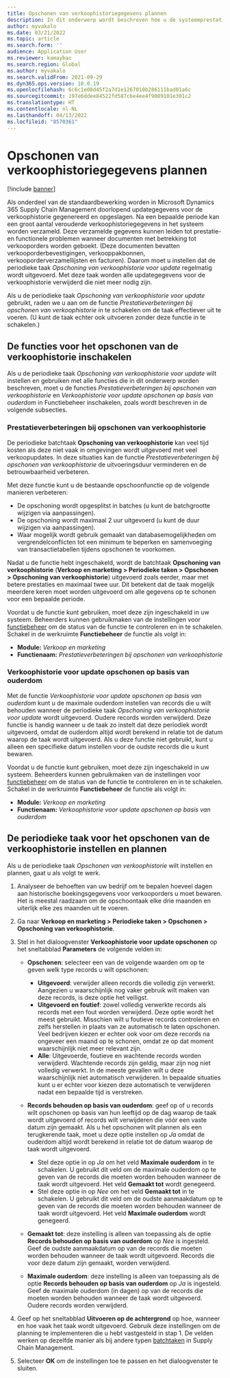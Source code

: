 ```yaml
---
title: Opschonen van verkoophistoriegegevens plannen
description: In dit onderwerp wordt beschreven hoe u de systeemprestaties kunt verbeteren door te plannen dat de periodieke taak Opschoning van verkoophistorie voor update regelmatig wordt uitgevoerd.
author: myvakalo
ms.date: 03/21/2022
ms.topic: article
ms.search.form: ''
audience: Application User
ms.reviewer: kamaybac
ms.search.region: Global
ms.author: myvakalo
ms.search.validFrom: 2021-09-29
ms.dyn365.ops.version: 10.0.19
ms.openlocfilehash: 6c6c1e08d45f2a7d1e1267010b286111bad01a6c
ms.sourcegitcommit: 197e6ddee84522fd587c6e4ee4f9089101e301c2
ms.translationtype: HT
ms.contentlocale: nl-NL
ms.lasthandoff: 04/13/2022
ms.locfileid: "8570361"
---
```

# <a name="schedule-sales-history-data-cleanup"></a>Opschonen van verkoophistoriegegevens plannen

[!include [banner](../includes/banner.md)]

Als onderdeel van de standaardbewerking worden in Microsoft Dynamics 365 Supply Chain Management doorlopend updategegevens voor de verkoophistorie gegenereerd en opgeslagen. Na een bepaalde periode kan een groot aantal verouderde verkoophistoriegegevens in het systeem worden verzameld. Deze verzamelde gegevens kunnen leiden tot prestatie- en functionele problemen wanneer documenten met betrekking tot verkooporders worden geboekt. (Deze documenten bevatten verkooporderbevestigingen, verkooppakbonnen, verkooporderverzamellijsten en facturen). Daarom moet u instellen dat de periodieke taak *Opschoning van verkoophistorie voor update* regelmatig wordt uitgevoerd. Met deze taak worden alle updategegevens voor de verkoophistorie verwijderd die niet meer nodig zijn.

Als u de periodieke taak *Opschoning van verkoophistorie voor update* gebruikt, raden we u aan om de functie *Prestatieverbeteringen bij opschonen van verkoophistorie* in te schakelen om de taak effectiever uit te voeren. (U kunt de taak echter ook uitvoeren zonder deze functie in te schakelen.)

## <a name="turn-on-the-sales-history-cleanup-features"></a>De functies voor het opschonen van de verkoophistorie inschakelen

Als u de periodieke taak *Opschoning van verkoophistorie voor update* wilt instellen en gebruiken met alle functies die in dit onderwerp worden beschreven, moet u de functies *Prestatieverbeteringen bij opschonen van verkoophistorie* en *Verkoophistorie voor update opschonen op basis van ouderdom* in Functiebeheer inschakelen, zoals wordt beschreven in de volgende subsecties.

### <a name="sales-history-cleanup-performance-improvements"></a>Prestatieverbeteringen bij opschonen van verkoophistorie

De periodieke batchtaak **Opschoning van verkoophistorie** kan veel tijd kosten als deze niet vaak in omgevingen wordt uitgevoerd met veel verkoopupdates. In deze situaties kan de functie *Prestatieverbeteringen bij opschonen van verkoophistorie* de uitvoeringsduur verminderen en de betrouwbaarheid verbeteren.

Met deze functie kunt u de bestaande opschoonfunctie op de volgende manieren verbeteren:

- De opschoning wordt opgesplitst in batches (u kunt de batchgrootte wijzigen via aanpassingen).
- De opschoning wordt maximaal 2 uur uitgevoerd (u kunt de duur wijzigen via aanpassingen).
- Waar mogelijk wordt gebruik gemaakt van databasemogelijkheden om vergrendelconflicten tot een minimum te beperken en samenvoeging van transactietabellen tijdens opschonen te voorkomen.

Nadat u de functie hebt ingeschakeld, wordt de batchtaak **Opschoning van verkoophistorie** (**Verkoop en marketing \> Periodieke taken \> Opschonen \> Opschoning van verkoophistorie**) uitgevoerd zoals eerder, maar met betere prestaties en maximaal twee uur. Dit betekent dat de taak mogelijk meerdere keren moet worden uitgevoerd om alle gegevens op te schonen voor een bepaalde periode.

Voordat u de functie kunt gebruiken, moet deze zijn ingeschakeld in uw systeem. Beheerders kunnen gebruikmaken van de instellingen voor [functiebeheer](../../fin-ops-core/fin-ops/get-started/feature-management/feature-management-overview.md) om de status van de functie te controleren en in te schakelen. Schakel in de werkruimte **Functiebeheer** de functie als volgt in:

- **Module:** *Verkoop en marketing*
- **Functienaam:** *Prestatieverbeteringen bij opschonen van verkoophistorie*

### <a name="clean-up-sales-update-history-based-on-age"></a>Verkoophistorie voor update opschonen op basis van ouderdom

Met de functie *Verkoophistorie voor update opschonen op basis van ouderdom* kunt u de maximale ouderdom instellen van records die u wilt behouden wanneer de periodieke taak *Opschoning van verkoophistorie voor update* wordt uitgevoerd. Oudere records worden verwijderd. Deze functie is handig wanneer u de taak zo instelt dat deze periodiek wordt uitgevoerd, omdat de ouderdom altijd wordt berekend in relatie tot de datum waarop de taak wordt uitgevoerd. Als u deze functie niet gebruikt, kunt u alleen een specifieke datum instellen voor de oudste records die u kunt bewaren.

Voordat u de functie kunt gebruiken, moet deze zijn ingeschakeld in uw systeem. Beheerders kunnen gebruikmaken van de instellingen voor [functiebeheer](../../fin-ops-core/fin-ops/get-started/feature-management/feature-management-overview.md) om de status van de functie te controleren en in te schakelen. Schakel in de werkruimte **Functiebeheer** de functie als volgt in:

- **Module:** *Verkoop en marketing*
- **Functienaam:** *Verkoophistorie voor update opschonen op basis van ouderdom*

## <a name="set-up-and-schedule-the-sales-history-cleanup-periodic-task"></a>De periodieke taak voor het opschonen van de verkoophistorie instellen en plannen

Als u de periodieke taak *Opschonen van verkoophistorie* wilt instellen en plannen, gaat u als volgt te werk.

1. Analyseer de behoeften van uw bedrijf om te bepalen hoeveel dagen aan historische boekingsgegevens voor verkooporders u moet bewaren. Het is meestal raadzaam om de opschoontaak elke drie maanden en uiterlijk elke zes maanden uit te voeren.
1. Ga naar **Verkoop en marketing \> Periodieke taken \> Opschonen \> Opschoning van verkoophistorie**.
1. Stel in het dialoogvenster **Verkoophistorie voor update opschonen** op het sneltabblad **Parameters** de volgende velden in:

    - **Opschonen**: selecteer een van de volgende waarden om op te geven welk type records u wilt opschonen:

        - **Uitgevoerd**: verwijder alleen records die volledig zijn verwerkt. Aangezien u waarschijnlijk nog vaker gebruik wilt maken van deze records, is deze optie het veiligst.
        - **Uitgevoerd en foutief**: zowel volledig verwerkte records als records met een fout worden verwijderd. Deze optie wordt het meest gebruikt. Misschien wilt u foutieve records controleren en zelfs herstellen in plaats van ze automatisch te laten opschonen. Veel bedrijven kiezen er echter ook voor om deze records na ongeveer een maand op te schonen, omdat ze op dat moment waarschijnlijk niet meer relevant zijn.
        - **Alle**: Uitgevoerde, foutieve en wachtende records worden verwijderd. Wachtende records zijn geldig, maar zijn nog niet volledig verwerkt. In de meeste gevallen wilt u deze waarschijnlijk niet automatisch verwijderen. In bepaalde situaties kunt u er echter voor kiezen deze automatisch te verwijderen nadat een bepaalde tijd is verstreken.

    - **Records behouden op basis van ouderdom**: geef op of u records wilt opschonen op basis van hun leeftijd op de dag waarop de taak wordt uitgevoerd of records wilt verwijderen die vóór een vaste datum zijn gemaakt. Als u het opschonen wilt plannen als een terugkerende taak, moet u deze optie instellen op *Ja* omdat de ouderdom altijd wordt berekend in relatie tot de datum waarop de taak wordt uitgevoerd.

        - Stel deze optie in op *Ja* om het veld **Maximale ouderdom** in te schakelen. U gebruikt dit veld om de maximale ouderdom op te geven van de records die moeten worden behouden wanneer de taak wordt uitgevoerd. Het veld **Gemaakt tot** wordt genegeerd.
        - Stel deze optie in op *Nee* om het veld **Gemaakt tot** in te schakelen. U gebruikt dit veld om de oudste aanmaakdatum op te geven van de records die moeten worden behouden wanneer de taak wordt uitgevoerd. Het veld **Maximale ouderdom** wordt genegeerd.

    - **Gemaakt tot**: deze instelling is alleen van toepassing als de optie **Records behouden op basis van ouderdom** op *Nee* is ingesteld. Geef de oudste aanmaakdatum op van de records die moeten worden behouden wanneer de taak wordt uitgevoerd. Records die voor deze datum zijn gemaakt, worden verwijderd.
    - **Maximale ouderdom**: deze instelling is alleen van toepassing als de optie **Records behouden op basis van ouderdom** op *Ja* is ingesteld. Geef de maximale ouderdom (in dagen) op van de records die moeten worden behouden wanneer de taak wordt uitgevoerd. Oudere records worden verwijderd.

1. Geef op het sneltabblad **Uitvoeren op de achtergrond** op hoe, wanneer en hoe vaak het taak wordt uitgevoerd. Gebruik deze instellingen om de planning te implementeren die u hebt vastgesteld in stap 1. De velden werken op dezelfde manier als bij andere typen [batchtaken](../../fin-ops-core/dev-itpro/sysadmin/batch-processing-overview.md) in Supply Chain Management.
1. Selecteer **OK** om de instellingen toe te passen en het dialoogvenster te sluiten.
